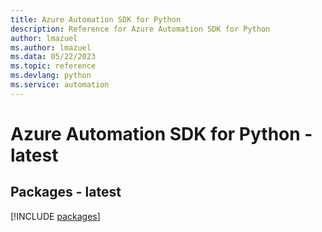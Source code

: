 ```yaml
---
title: Azure Automation SDK for Python
description: Reference for Azure Automation SDK for Python
author: lmazuel
ms.author: lmazuel
ms.data: 05/22/2023
ms.topic: reference
ms.devlang: python
ms.service: automation
---
```

# Azure Automation SDK for Python - latest
## Packages - latest
[!INCLUDE [packages](automation-index.md)]